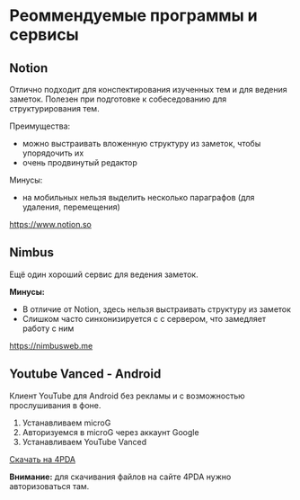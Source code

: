 # Реоммендуемые программы и сервисы

## Notion

Отлично подходит для конспектирования изученных тем и для ведения заметок. Полезен при подготовке к собеседованию для структурирования тем.

Преимущества:
- можно выстраивать вложенную структуру из заметок, чтобы упорядочить их
- очень продвинутый редактор

Минусы:
- на мобильных нельзя выделить несколько параграфов (для удаления, перемещения)

https://www.notion.so

## Nimbus

Ещё один хороший сервис для ведения заметок.

**Минусы:**
- В отличие от Notion, здесь нельзя выстраивать структуру из заметок 
- Слишком часто синхонизируется с с сервером, что замедляет работу с ним

https://nimbusweb.me

## Youtube Vanced - Android

Клиент YouTube для Android без рекламы и с возможностью прослушивания в фоне.

1. Устанавливаем microG
2. Авторизуемся в microG через аккаунт Google
3. Устанавливаем YouTube Vanced

[Скачать на 4PDA](https://4pda.ru/forum/index.php?showtopic=916464)

**Внимание:** для скачивания файлов на сайте 4PDA нужно авторизоваться там.
